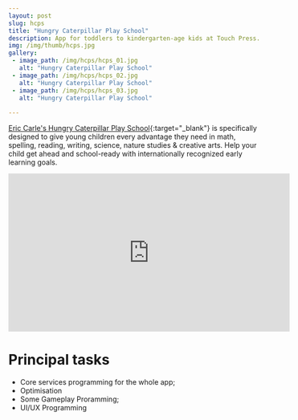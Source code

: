 ```yaml
---
layout: post
slug: hcps
title: "Hungry Caterpillar Play School"
description: App for toddlers to kindergarten-age kids at Touch Press.
img: /img/thumb/hcps.jpg
gallery:
 - image_path: /img/hcps/hcps_01.jpg
   alt: "Hungry Caterpillar Play School"
 - image_path: /img/hcps/hcps_02.jpg
   alt: "Hungry Caterpillar Play School"
 - image_path: /img/hcps/hcps_03.jpg
   alt: "Hungry Caterpillar Play School"
  
---
```


[Eric Carle's Hungry Caterpillar Play School](https://itunes.apple.com/app/apple-store/id1318671922?mt=8){:target="_blank"} is specifically designed to give young children every advantage they need in math, spelling, reading, writing, science, nature studies & creative arts. Help your child get ahead and school-ready with internationally recognized early learning goals.


<p style="text-align:center"><iframe width="560" height="315" src="https://www.youtube.com/embed/QUN-rrX9hUU" frameborder="0" allow="autoplay; encrypted-media" allowfullscreen></iframe></p>

# Principal tasks
- Core services programming for the whole app;
- Optimisation
- Some Gameplay Proramming;
- UI/UX Programming
